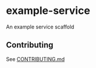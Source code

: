 # example-service

An example service scaffold

## Contributing

See [CONTRIBUTING.md](CONTRIBUTING.md)
